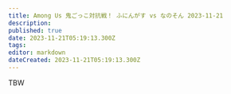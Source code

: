 ```yaml
---
title: Among Us 鬼ごっこ対抗戦！ ふにんがす vs なのそん 2023-11-21
description: 
published: true
date: 2023-11-21T05:19:13.300Z
tags: 
editor: markdown
dateCreated: 2023-11-21T05:19:13.300Z
---
```


TBW
